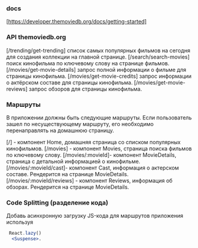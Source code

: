 <!-- ### Ключ 
API (v3 auth) 
[dd71824c2c3ff3aef118fcf2a1f86a0c]

### Пример API-запроса
[https://api.themoviedb.org/3/movie/550?api_key=dd71824c2c3ff3aef118fcf2a1f86a0c]

### Ключ доступа к API (v4 auth)
eyJhbGciOiJIUzI1NiJ9.eyJhdWQiOiJkZDcxODI0YzJjM2ZmM2FlZjExOGZjZjJhMWY4NmEwYyIsInN1YiI6IjY0NmM4MTEyMmJjZjY3MDBmZTYyMTZhOCIsInNjb3BlcyI6WyJhcGlfcmVhZCJdLCJ2ZXJzaW9uIjoxfQ.7t2sbFYyvcaDAtE0fXnZqWJkrF8c6YiesSuOdcaSKsk -->

### docs

[https://developer.themoviedb.org/docs/getting-started]


### API themoviedb.org


[/trending/get-trending] список самых популярных фильмов на сегодня для создания коллекции на главной странице.
[/search/search-movies] поиск кинофильма по ключевому слову на странице фильмов.
[/movies/get-movie-details] запрос полной информации о фильме для страницы кинофильма.
[/movies/get-movie-credits] запрос информации о актёрском составе для страницы кинофильма.
[/movies/get-movie-reviews] запрос обзоров для страницы кинофильма.



### Маршруты
В приложении должны быть следующие маршруты. 
Если пользователь зашел по несуществующему маршруту, его необходимо перенаправлять на домашнюю страницу.

[/] -                        компонент Home, домашняя страница со списком популярных кинофильмов.
[/movies] -                  компонент Movies, страница поиска фильмов по ключевому слову.
[/movies/:movieId]-          компонент MovieDetails, страница с детальной информацией о кинофильме.
[/movies/:movieId/cast]-     компонент Cast, информация о актерском составе. Рендерится на странице MovieDetails.
[/movies/:movieId/reviews] - компонент Reviews, информация об обзорах. Рендерится на странице MovieDetails.


### Code Splitting (разделение кода)
Добавь асинхронную загрузку JS-кода для маршрутов приложения используя

```jsx
 React.lazy() 
  <Suspense>.
 ```